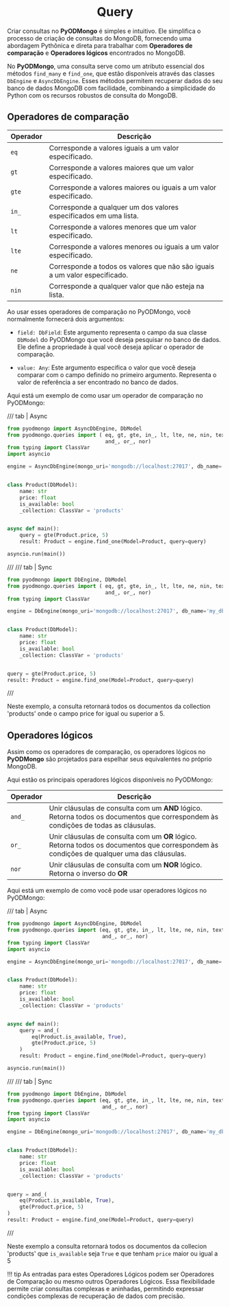 # <center>Query</center>

Criar consultas no **PyODMongo** é simples e intuitivo. Ele simplifica o processo de criação de consultas do MongoDB, fornecendo uma abordagem Pythônica e direta para trabalhar com **Operadores de comparação** e **Operadores lógicos** encontrados no MongoDB.

No **PyODMongo**, uma consulta serve como um atributo essencial dos métodos `find_many` e `find_one`, que estão disponíveis através das classes `DbEngine` e `AsyncDbEngine`. Esses métodos permitem recuperar dados do seu banco de dados MongoDB com facilidade, combinando a simplicidade do Python com os recursos robustos de consulta do MongoDB.

## Operadores de comparação

| Operador | Descrição |
| ---------| ------------------------------------ |
| `eq` | Corresponde a valores iguais a um valor especificado. |
| `gt` | Corresponde a valores maiores que um valor especificado. |
| `gte` | Corresponde a valores maiores ou iguais a um valor especificado. |
| `in_` | Corresponde a qualquer um dos valores especificados em uma lista. |
| `lt` | Corresponde a valores menores que um valor especificado. |
| `lte` | Corresponde a valores menores ou iguais a um valor especificado. |
| `ne` | Corresponde a todos os valores que não são iguais a um valor especificado. |
| `nin` | Corresponde a qualquer valor que não esteja na lista. |


Ao usar esses operadores de comparação no PyODMongo, você normalmente fornecerá dois argumentos:

- `field: DbField`: Este argumento representa o campo da sua classe `DbModel` do PyODMongo que você deseja pesquisar no banco de dados. Ele define a propriedade à qual você deseja aplicar o operador de comparação.

- `value: Any`: Este argumento especifica o valor que você deseja comparar com o campo definido no primeiro argumento. Representa o valor de referência a ser encontrado no banco de dados.

Aqui está um exemplo de como usar um operador de comparação no PyODMongo:

/// tab | Async
```python hl_lines="18"
from pyodmongo import AsyncDbEngine, DbModel
from pyodmongo.queries import ( eq, gt, gte, in_, lt, lte, ne, nin, text, 
                                and_, or_, nor)
from typing import ClassVar
import asyncio

engine = AsyncDbEngine(mongo_uri='mongodb://localhost:27017', db_name='my_db')


class Product(DbModel):
    name: str
    price: float
    is_available: bool
    _collection: ClassVar = 'products'


async def main():
    query = gte(Product.price, 5)
    result: Product = engine.find_one(Model=Product, query=query)

asyncio.run(main())
```
///
/// tab | Sync
```python hl_lines="16"
from pyodmongo import DbEngine, DbModel
from pyodmongo.queries import ( eq, gt, gte, in_, lt, lte, ne, nin, text, 
                                and_, or_, nor)
from typing import ClassVar

engine = DbEngine(mongo_uri='mongodb://localhost:27017', db_name='my_db')


class Product(DbModel):
    name: str
    price: float
    is_available: bool
    _collection: ClassVar = 'products'


query = gte(Product.price, 5)
result: Product = engine.find_one(Model=Product, query=query)
```
///

Neste exemplo, a consulta retornará todos os documentos da collection 'products' onde o campo price for igual ou superior a 5.

## Operadores lógicos

Assim como os operadores de comparação, os operadores lógicos no **PyODMongo** são projetados para espelhar seus equivalentes no próprio MongoDB.

Aqui estão os principais operadores lógicos disponíveis no PyODMongo:

| Operador | Descrição |
| ---------| ------------------------------------ |
| `and_` | Unir cláusulas de consulta com um **AND** lógico. Retorna todos os documentos que correspondem às condições de todas as cláusulas. |
| `or_` | Unir cláusulas de consulta com um **OR** lógico. Retorna todos os documentos que correspondem às condições de qualquer uma das cláusulas. |
| `nor` | Unir cláusulas de consulta com um **NOR** lógico. Retorna o inverso do **OR** |


Aqui está um exemplo de como você pode usar operadores lógicos no PyODMongo:

/// tab | Async
```python hl_lines="18"
from pyodmongo import AsyncDbEngine, DbModel
from pyodmongo.queries import (eq, gt, gte, in_, lt, lte, ne, nin, text,
                               and_, or_, nor)
from typing import ClassVar
import asyncio

engine = AsyncDbEngine(mongo_uri='mongodb://localhost:27017', db_name='my_db')


class Product(DbModel):
    name: str
    price: float
    is_available: bool
    _collection: ClassVar = 'products'


async def main():
    query = and_(
        eq(Product.is_available, True),
        gte(Product.price, 5)
    )
    result: Product = engine.find_one(Model=Product, query=query)

asyncio.run(main())
```
///
/// tab | Sync
```python hl_lines="17"
from pyodmongo import DbEngine, DbModel
from pyodmongo.queries import (eq, gt, gte, in_, lt, lte, ne, nin, text,
                               and_, or_, nor)
from typing import ClassVar
import asyncio

engine = DbEngine(mongo_uri='mongodb://localhost:27017', db_name='my_db')


class Product(DbModel):
    name: str
    price: float
    is_available: bool
    _collection: ClassVar = 'products'


query = and_(
    eq(Product.is_available, True),
    gte(Product.price, 5)
)
result: Product = engine.find_one(Model=Product, query=query)

```
///

Neste exemplo a consulta retornará todos os documentos da collecion 'products' que `is_available` seja `True` e que tenham `price` maior ou igual a 5

!!! tip
    As entradas para estes Operadores Lógicos podem ser Operadores de Comparação ou mesmo outros Operadores Lógicos. Essa flexibilidade permite criar consultas complexas e aninhadas, permitindo expressar condições complexas de recuperação de dados com precisão.